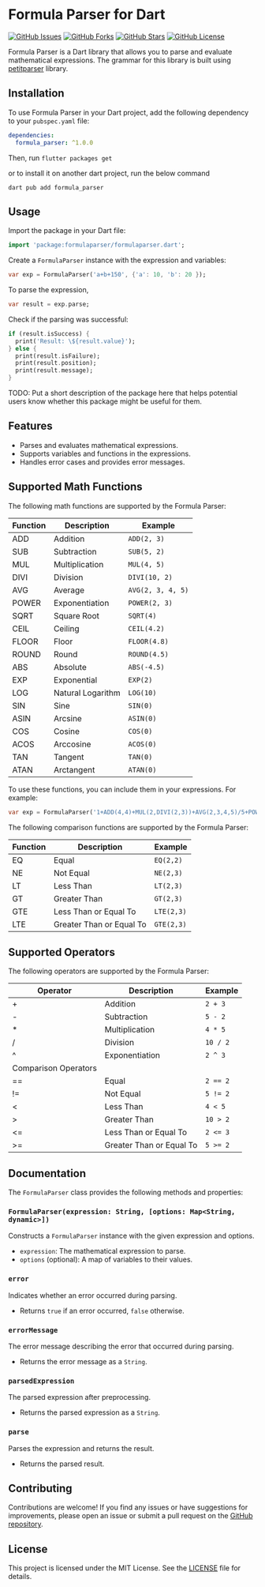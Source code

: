 <!-- 
This README describes the package. If you publish this package to pub.dev,
this README's contents appear on the landing page for your package.

For information about how to write a good package README, see the guide for
[writing package pages](https://dart.dev/guides/libraries/writing-package-pages). 

For general information about developing packages, see the Dart guide for
[creating packages](https://dart.dev/guides/libraries/create-library-packages)
and the Flutter guide for
[developing packages and plugins](https://flutter.dev/developing-packages). 
-->
Formula Parser for Dart
=======================

[![GitHub Issues](https://img.shields.io/github/issues/sriram10/formula-parser-dart.svg)](https://github.com/sriram10/formula-parser-dart/issues)
[![GitHub Forks](https://img.shields.io/github/forks/sriram10/formula-parser-dart.svg)](https://github.com/sriram10/formula-parser-dart/network)
[![GitHub Stars](https://img.shields.io/github/stars/sriram10/formula-parser-dart.svg)](https://github.com/sriram10/formula-parser-dart/stargazers)
[![GitHub License](https://img.shields.io/badge/license-MIT-blue.svg)](https://raw.githubusercontent.com/sriram10/formula-parser-dart/main/LICENSE)

Formula Parser is a Dart library that allows you to parse and evaluate mathematical expressions.
The grammar for this library is built using [petitparser](https://pub.dev/packages/petitparser) library.

## Installation

To use Formula Parser in your Dart project, add the following dependency to your `pubspec.yaml` file:
```yaml
dependencies: 
  formula_parser: ^1.0.0
```
Then, run `flutter packages get`

or to install it on another dart project, run the below command
```
dart pub add formula_parser
```

## Usage

Import the package in your Dart file:
```dart
import 'package:formulaparser/formulaparser.dart';
```

Create a `FormulaParser` instance with the expression and variables:
```dart
var exp = FormulaParser('a+b+150', {'a': 10, 'b': 20 });
```

To parse the expression,
```dart
var result = exp.parse;
```

Check if the parsing was successful:
```dart
if (result.isSuccess) {
  print('Result: \${result.value}');
} else {
  print(result.isFailure);
  print(result.position);
  print(result.message);
}
```

TODO: Put a short description of the package here that helps potential users
know whether this package might be useful for them.

## Features

- Parses and evaluates mathematical expressions.
- Supports variables and functions in the expressions.
- Handles error cases and provides error messages.

## Supported Math Functions

The following math functions are supported by the Formula Parser:

| Function  | Description                                | Example                       |
| --------- | ------------------------------------------ | ----------------------------- |
| ADD       | Addition                                   | `ADD(2, 3)`                   |
| SUB       | Subtraction                                | `SUB(5, 2)`                   |
| MUL       | Multiplication                             | `MUL(4, 5)`                   |
| DIVI      | Division                                   | `DIVI(10, 2)`                 |
| AVG       | Average                                    | `AVG(2, 3, 4, 5)`             |
| POWER     | Exponentiation                             | `POWER(2, 3)`                 |
| SQRT      | Square Root                                | `SQRT(4)`                     |
| CEIL      | Ceiling                                    | `CEIL(4.2)`                   |
| FLOOR     | Floor                                      | `FLOOR(4.8)`                  |
| ROUND     | Round                                      | `ROUND(4.5)`                  |
| ABS       | Absolute                                   | `ABS(-4.5)`                   |
| EXP       | Exponential                                | `EXP(2)`                      |
| LOG       | Natural Logarithm                          | `LOG(10)`                     |
| SIN       | Sine                                       | `SIN(0)`                      |
| ASIN      | Arcsine                                    | `ASIN(0)`                     |
| COS       | Cosine                                     | `COS(0)`                      |
| ACOS      | Arccosine                                  | `ACOS(0)`                     |
| TAN       | Tangent                                    | `TAN(0)`                      |
| ATAN      | Arctangent                                 | `ATAN(0)`                     |

To use these functions, you can include them in your expressions. For example:
```dart
var exp = FormulaParser('1+ADD(4,4)+MUL(2,DIVI(2,3))+AVG(2,3,4,5)/5+POWER(2,2)+SQRT(4)+CEIL(4.2)+FLOOR(4.8)+ROUND(4.5)+ABS(-4.5)+EXP(2)+LOG(10)+SIN(0)+ASIN(0)+COS(0)+ACOS(0)+TAN(0)+ATAN(0)');
```
The following comparison functions are supported by the Formula Parser:

| Function  | Description                                | Example                       |
| --------- | ------------------------------------------ | ----------------------------- | 
| EQ        | Equal                                      | `EQ(2,2)`                     |
| NE        | Not Equal                                  | `NE(2,3)`                     |
| LT        | Less Than                                  | `LT(2,3)`                     |
| GT        | Greater Than                               | `GT(2,3)`                     |
| GTE       | Less Than or Equal To                      | `LTE(2,3)`                    |
| LTE       | Greater Than or Equal To                   | `GTE(2,3)`                    |

## Supported Operators

The following operators are supported by the Formula Parser:

| Operator | Description               | Example              |
| -------- | ------------------------- | -------------------- |
| +        | Addition                  | `2 + 3`              |
| -        | Subtraction               | `5 - 2`              |
| *        | Multiplication            | `4 * 5`              |
| /        | Division                  | `10 / 2`             |
| ^        | Exponentiation            | `2 ^ 3`              |
| Comparison Operators                                        |
| ==       | Equal                     | `2 == 2`             |
| !=       | Not Equal                 | `5 != 2`             |
| <        | Less Than                 | `4 < 5`              |
| >        | Greater Than              | `10 > 2`             |
| <=       | Less Than or Equal To     | `2 <= 3`             |
| >=       | Greater Than or Equal To  | `5 >= 2`             |

## Documentation

The `FormulaParser` class provides the following methods and properties:

### `FormulaParser(expression: String, [options: Map<String, dynamic>])`

Constructs a `FormulaParser` instance with the given expression and options.

- `expression`: The mathematical expression to parse.
- `options` (optional): A map of variables to their values.

### `error`

Indicates whether an error occurred during parsing.

- Returns `true` if an error occurred, `false` otherwise.

### `errorMessage`

The error message describing the error that occurred during parsing.

- Returns the error message as a `String`.

### `parsedExpression`

The parsed expression after preprocessing.

- Returns the parsed expression as a `String`.

### `parse`

Parses the expression and returns the result.

- Returns the parsed result.

## Contributing

Contributions are welcome! If you find any issues or have suggestions for improvements, please open an issue or submit a pull request on the [GitHub repository](https://github.com/sriram10/formula-parser-dart).

## License

This project is licensed under the MIT License. See the [LICENSE](LICENSE) file for details.

